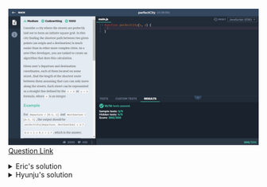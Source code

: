 ![(2019.11.23)perfectCity](images/(2019.11.23)perfectCity.jpg)
[Question Link](https://app.codesignal.com/company-challenges/uber/gsjPcfsuNavxhsQQ7)

<details>
<summary>Eric's solution</summary>
<p>

> ```js
>function perfectCity(s, e) {
>  let arr = Array(4).fill().map(x => Array(0).fill());
>  let dis = [0, 0, 0, 0];
>
>  if (Number.isInteger(s[1])) {
>    let tmp = Math.floor(s[0]);
>    dis[0] += s[0] - tmp;
>    dis[1] += s[0] - tmp;
>    arr[0].push(tmp, s[1]);
>    arr[1].push(tmp, s[1]);
>
>    tmp = Math.ceil(s[0]);
>    dis[2] += tmp - s[0];
>    dis[3] += tmp - s[0];
>    arr[2].push(tmp, s[1]);
>    arr[3].push(tmp, s[1]);
>  } else {
>    let tmp = Math.floor(s[1]);
>    dis[0] += s[1] - tmp;
>    dis[1] += s[1] - tmp;
>    arr[0].push(s[0], tmp);
>    arr[1].push(s[0], tmp);
>
>    tmp = Math.ceil(s[1]);
>    dis[2] += tmp - s[1];
>    dis[3] += tmp - s[1];
>    arr[2].push(s[0], tmp);
>    arr[3].push(s[0], tmp);
>  }
>
>  if (Number.isInteger(e[1])) {
>    let tmp = Math.floor(e[0]);
>    dis[0] += e[0] - tmp;
>    dis[3] += e[0] - tmp;
>    arr[0].push(tmp, e[1]);
>    arr[3].push(tmp, e[1]);
>
>    tmp = Math.ceil(e[0]);
>    dis[1] += tmp - e[0];
>    dis[2] += tmp - e[0];
>    arr[1].push(tmp, e[1]);
>    arr[2].push(tmp, e[1]);
>  } else {
>    let tmp = Math.floor(e[1]);
>    dis[0] += e[1] - tmp;
>    dis[3] += e[1] - tmp;
>    arr[0].push(e[0], tmp);
>    arr[3].push(e[0], tmp);
>
>    tmp = Math.ceil(e[1]);
>    dis[1] += tmp - e[1];
>    dis[2] += tmp - e[1];
>    arr[1].push(e[0], tmp);
>    arr[2].push(e[0], tmp);
>  }
>
>  for (let i = 0; i < 4; i++) {
>    dis[i] += Math.abs(arr[i][2] - arr[i][0]) + Math.abs(arr[i][3] - arr[i][1]);
>  }
>
>  return dis.sort((a,b)=>{return a-b})[0];
>}
> ```
</p>
</details>

<details>
<summary>Hyunju's solution</summary>
<p>

> ```js
>perfectCity = (dep, des) => {
>    let result = 0;
>    // x-axis
>    if(Math.ceil(dep[0]) == Math.ceil(des[0])){
>        let ceilX = Math.ceil(dep[0]);
>        let floorX = Math.floor(dep[0]);
>        let x1 = (dep[0]-floorX) + (des[0]-floorX);
>        let x2 = (ceilX - dep[0]) + (ceilX - des[0]);
>        let minX = Math.min(x1, x2);
>        result += minX;
>    }
>    else{
>        result += Math.abs(des[0] - dep[0]);
>    }
>    // y-axis
>    if(Math.ceil(dep[1]) == Math.ceil(des[1])){
>        let ceilY = Math.ceil(dep[1]);
>        let floorY = Math.floor(dep[1]);
>        let y1 = (dep[1]-floorY) + (des[1]-floorY);
>        let y2 = (ceilY - dep[1]) + (ceilY - des[1]);
>        let minY = Math.min(y1, y2);
>        result += minY;
>    }
>    else{
>        result += Math.abs(des[1] - dep[1]);
>    } 
>
>    return result;
>}
> ```
</p>
</details>

